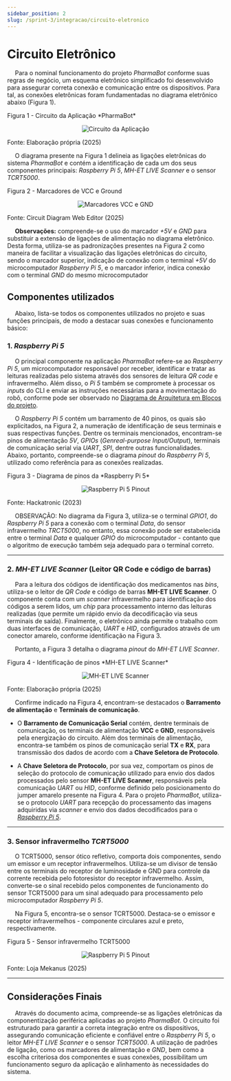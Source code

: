 ```yaml
---
sidebar_position: 2
slug: /sprint-3/integracao/circuito-eletronico
---
```


# Circuito Eletrônico

&emsp; Para o nominal funcionamento do projeto *PharmaBot* conforme suas regras de negócio, um esquema eletrônico simplificado foi desenvolvido para assegurar correta conexão e comunicação entre os dispositivos. Para tal, as conexões eletrônicas foram fundamentadas no diagrama eletrônico abaixo (Figura 1). 

<p style={{textAlign: 'center'}}>Figura 1 - Circuito da Aplicação *PharmaBot*</p>

<div align="center">

![Circuito da Aplicação](/img/electronic/finished_circuit.png)

</div>

<p style={{textAlign: 'center'}}>Fonte: Elaboração própria (2025)</p>

&emsp; O diagrama presente na Figura 1 delineia as ligações eletrônicas do sistema *PharmaBot* e contém a identificação de cada um dos seus componentes principais: *Raspberry Pi 5*, *MH-ET LIVE Scanner* e o sensor *TCRT5000*.

<p style={{textAlign: 'center'}}>Figura 2 - Marcadores de VCC e Ground</p>

<div align="center">

![Marcadores VCC e GND](/img/electronic/markers_gnd_vcc.png)

</div>

<p style={{textAlign: 'center'}}>Fonte: Circuit Diagram Web Editor (2025)</p>

&emsp; **Observações:** compreende-se o uso do marcador *+5V* e *GND* para substituir a extensão de ligações de alimentação no diagrama eletrônico. Desta forma, utiliza-se as padronizações presentes na Figura 2 como maneira de facilitar a visualização das ligações eletrônicas do circuito, sendo o marcador superior, indicação de conexão com o terminal *+5V* do microcomputador *Raspberry Pi 5*, e o marcador inferior, indica conexão com o terminal *GND* do mesmo microcomputador

## Componentes utilizados

&emsp; Abaixo, lista-se todos os componentes utilizados no projeto e suas funções principais, de modo a destacar suas conexões e funcionamento básico:

### 1. *Raspberry Pi 5*

&emsp; O principal componente na aplicação *PharmaBot* refere-se ao *Raspberry Pi 5*, um microcomputador responsável por receber, identificar e tratar as leituras realizadas pelo sistema através dos sensores de leitura *QR code* e infravermelho. Além disso, o *Pi 5* também se compromete à processar os *inputs* do CLI e enviar as instruções necessárias para a movimentação do robô, conforme pode ser observado no [Diagrama de Arquitetura em Blocos do projeto](docs/Sprint-2/Arquitetura/diagrama.md).

&emsp; O *Raspberry Pi 5* contém um barramento de 40 pinos, os quais são explicitados, na Figura 2, a numeração de identificação de seus terminais e suas respectivas funções. Dentre os terminais mencionados, encontram-se pinos de alimentação *5V*, *GPIOs* (*Genreal-purpose Input/Output*), terminais de comunicação serial via *UART*, *SPI*, dentre outras funcionalidades. Abaixo, portanto, compreende-se o diagrama *pinout* do *Raspberry Pi 5*, utilizado como referência para as conexões realizadas.

<p style={{textAlign: 'center'}}>Figura 3 - Diagrama de pinos da *Raspberry Pi 5*</p>

<div align="center">

![Raspberry Pi 5 Pinout](/img/electronic/raspberry_pinout.jpg)

</div>

<p style={{textAlign: 'center'}}>Fonte: Hackatronic (2023)</p>

&emsp; OBSERVAÇÃO: No diagrama da Figura 3, utiliza-se o terminal *GPIO1*, do *Raspberry Pi 5* para a conexão com o terminal *Data*, do sensor infravermelho *TRCT5000*, no entanto, essa conexão pode ser estabelecida entre o terminal *Data* e qualquer *GPIO* do microcomputador - contanto que o algoritmo de execução também seja adequado para o terminal correto.

---

### 2. *MH-ET LIVE Scanner* (Leitor QR Code e código de barras)

&emsp; Para a leitura dos códigos de identificação dos medicamentos nas *bins*, utiliza-se o leitor de *QR Code* e código de barras **MH-ET LIVE Scanner**. O componente conta com um *scanner* infravermelho para identificação dos códigos a serem lidos, um *chip* para processamento interno das leituras realizadas (que permite um rápido envio da decodificação via seus terminais de saída). Finalmente, o eletrônico ainda permite o trabalho com duas interfaces de comunicação, *UART* e *HID*, configurados através de um conector amarelo, conforme identificação na Figura 3.

&emsp; Portanto, a Figura 3 detalha o diagrama *pinout* do *MH-ET LIVE Scanner*.

<p style={{textAlign: 'center'}}>Figura 4 - Identificação de pinos *MH-ET LIVE Scanner*</p>

<div align="center">

![MH-ET LIVE Scanner](/img/electronic/mh-et-live.png)

</div>

<p style={{textAlign: 'center'}}>Fonte: Elaboração própria (2025)</p>

&emsp; Confirme indicado na Figura 4, encontram-se destacados o **Barramento de alimentação** e **Terminais de comunicação**.

* O **Barramento de Comunicação Serial** contém, dentre terminais de comunicação, os terminais de alimentação **VCC** e **GND**, responsáveis pela energização do circuito. Além dos terminais de alimentação, encontra-se também os pinos de comunicação serial **TX** e **RX**, para transmissão dos dados de acordo com a **Chave Seletora de Protocolo**.

* A **Chave Seletora de Protocolo**, por sua vez, comportam os pinos de seleção do protocolo de comunicação utilizado para envio dos dados processados pelo sensor **MH-ET LIVE Scanner**, responsáveis pela comunicação *UART* ou *HID*, conforme definido pelo posicionamento do jumper amarelo presente na Figura 4. Para o projeto *PharmaBot*, utiliza-se o protocolo *UART* para recepção do processamento das imagens adquiridas via *scanner* e envio dos dados decodificados para o [*Raspberry Pi 5*](#1-raspberry-pi-5).

---

### 3. Sensor infravermelho *TCRT5000*

&emsp; O TCRT5000, sensor ótico refletivo, comporta dois componentes, sendo um emissor e um receptor infravermelhos. Utiliza-se um divisor de tensão entre os terminais do receptor de luminosidade e GND para controle da corrente recebida pelo fotoresistor do receptor infravermelho. Assim, converte-se o sinal recebido pelos componentes de funcionamento do sensor TCRT5000 para um sinal adequado para processamento pelo microcomputador *Raspberry Pi 5*. 

&emsp; Na Figura 5, encontra-se o sensor TCRT5000. Destaca-se o emissor e receptor infravermelhos - componente circulares azul e preto, respectivamente.

<p style={{textAlign: 'center'}}>Figura 5 - Sensor infravermelho TCRT5000</p>

<div align="center">

![Raspberry Pi 5 Pinout](/img/electronic/ir_sensor.png)

</div>

<p style={{textAlign: 'center'}}>Fonte: Loja Mekanus (2025)</p>

---

## Considerações Finais

&emsp; Através do documento acima, compreende-se as ligações eletrônicas da componentização periférica aplicadas ao projeto *PharmaBot*. O circuito foi estruturado para garantir a correta integração entre os dispositivos, assegurando comunicação eficiente e confiável entre o *Raspberry Pi 5*, o leitor *MH-ET LIVE Scanner* e o sensor *TCRT5000*. A utilização de padrões de ligação, como os marcadores de alimentação e *GND*, bem como a escolha criteriosa dos componentes e suas conexões, possibilitam um funcionamento seguro da aplicação e alinhamento às necessidades do sistema.